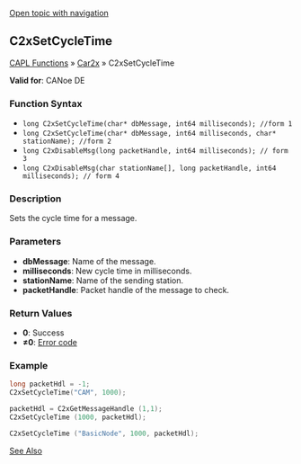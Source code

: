 [Open topic with navigation](../../../../../CANoeDEFamily.htm#Topics/CAPLFunctions/Car2x/Functions/CAPLfunctionC2xSetCycleTime.md)

## C2xSetCycleTime

[CAPL Functions](../../CAPLfunctions.md) » [Car2x](../CAPLfunctionsCar2xOverview.md) » C2xSetCycleTime

**Valid for**: CANoe DE

### Function Syntax

- `long C2xSetCycleTime(char* dbMessage, int64 milliseconds); //form 1`
- `long C2xSetCycleTime(char* dbMessage, int64 milliseconds, char* stationName); //form 2`
- `long C2xDisableMsg(long packetHandle, int64 milliseconds); // form 3`
- `long C2xDisableMsg(char stationName[], long packetHandle, int64 milliseconds); // form 4`

### Description

Sets the cycle time for a message.

### Parameters

- **dbMessage**: Name of the message.
- **milliseconds**: New cycle time in milliseconds.
- **stationName**: Name of the sending station.
- **packetHandle**: Packet handle of the message to check.

### Return Values

- **0**: Success
- **≠0**: [Error code](../CAPLfunctionsCar2xErrorCodes.md)

### Example

```c
long packetHdl = -1;
C2xSetCycleTime("CAM", 1000);

packetHdl = C2xGetMessageHandle (1,1);
C2xSetCycleTime (1000, packetHdl);

C2xSetCycleTime ("BasicNode", 1000, packetHdl);
```

[See Also](javascript:void(0);)
